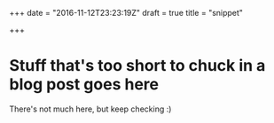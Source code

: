 +++
date = "2016-11-12T23:23:19Z"
draft = true
title = "snippet"

+++
# Stuff that's too short to chuck in a blog post goes here
There's not much here, but keep checking :)
